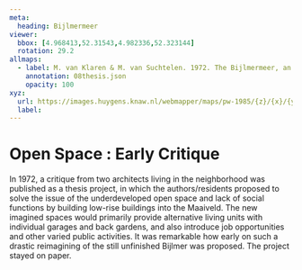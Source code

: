 ```yaml
---
meta:
  heading: Bijlmermeer
viewer:
  bbox: [4.968413,52.31543,4.982336,52.323144]
  rotation: 29.2
allmaps:
  - label: M. van Klaren & M. van Suchtelen. 1972. The Bijlmermeer, an attempt to improve living conditions. de Architect
    annotation: 08thesis.json
    opacity: 100
xyz:
  url: https://images.huygens.knaw.nl/webmapper/maps/pw-1985/{z}/{x}/{y}.png
  label:
---
```

# Open Space : Early Critique
In 1972, a critique from two architects living in the neighborhood was published as a thesis project, in which the authors/residents proposed to solve the issue of the underdeveloped open space and lack of social functions by building low-rise buildings into the Maaiveld. The new imagined spaces would primarily provide alternative living units with individual garages and back gardens, and also introduce job opportunities and other varied public activities. It was remarkable how early on such a drastic reimagining of the still unfinished Bijlmer was proposed. The project stayed on paper.
